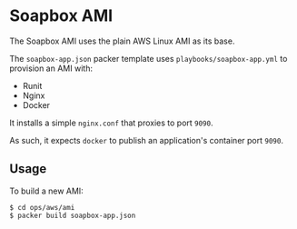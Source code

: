 # Soapbox AMI

The Soapbox AMI uses the plain AWS Linux AMI as its base.

The `soapbox-app.json` packer template uses `playbooks/soapbox-app.yml` to provision an AMI with:

- Runit
- Nginx
- Docker

It installs a simple `nginx.conf` that proxies to port `9090`.

As such, it expects `docker` to publish an application's container port `9090`.

## Usage

To build a new AMI:

```
$ cd ops/aws/ami
$ packer build soapbox-app.json
```
